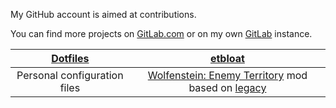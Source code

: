My GitHub account is aimed at contributions.

You can find more projects on [GitLab.com](https://gitlab.com/Exagone313) or on my own [GitLab](https://gitlab.ewd.app/) instance.

| [Dotfiles](https://gitlab.com/Exagone313/dotfiles) | [etbloat](https://gitlab.com/Exagone313/etbloat) |
|:-:|:-:|
| Personal configuration files | [Wolfenstein: Enemy Territory](https://en.wikipedia.org/wiki/Wolfenstein:_Enemy_Territory) mod based on [legacy](https://www.etlegacy.com/) |
